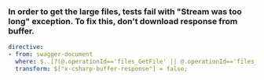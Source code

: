 ### In order to get the large files, tests fail with "Stream was too long" exception. To fix this, don't download response from buffer.

``` yaml
directive:
- from: swagger-document
  where: $..[?(@.operationId=='files_GetFile' || @.operationId=='files_GetEmptyFile' || @.operationId=='files_GetFileLarge')]
  transform: $["x-csharp-buffer-response"] = false;
```
